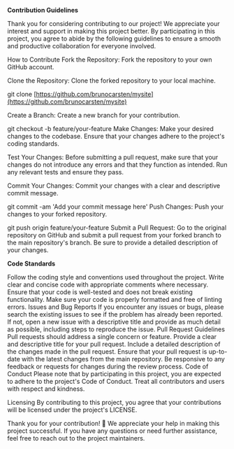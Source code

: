 **Contribution Guidelines**

Thank you for considering contributing to our project! We appreciate your interest and support in making this project better. By participating in this project, you agree to abide by the following guidelines to ensure a smooth and productive collaboration for everyone involved.

How to Contribute
Fork the Repository: Fork the repository to your own GitHub account.

Clone the Repository: Clone the forked repository to your local machine.


git clone [https://github.com/brunocarsten/mysite](https://github.com/brunocarsten/mysite)

Create a Branch: Create a new branch for your contribution.

git checkout -b feature/your-feature
Make Changes: Make your desired changes to the codebase. Ensure that your changes adhere to the project's coding standards.

Test Your Changes: Before submitting a pull request, make sure that your changes do not introduce any errors and that they function as intended. Run any relevant tests and ensure they pass.

Commit Your Changes: Commit your changes with a clear and descriptive commit message.

git commit -am 'Add your commit message here'
Push Changes: Push your changes to your forked repository.

git push origin feature/your-feature
Submit a Pull Request: Go to the original repository on GitHub and submit a pull request from your forked branch to the main repository's branch. Be sure to provide a detailed description of your changes.



**Code Standards**

Follow the coding style and conventions used throughout the project.
Write clear and concise code with appropriate comments where necessary.
Ensure that your code is well-tested and does not break existing functionality.
Make sure your code is properly formatted and free of linting errors.
Issues and Bug Reports
If you encounter any issues or bugs, please search the existing issues to see if the problem has already been reported.
If not, open a new issue with a descriptive title and provide as much detail as possible, including steps to reproduce the issue.
Pull Request Guidelines
Pull requests should address a single concern or feature.
Provide a clear and descriptive title for your pull request.
Include a detailed description of the changes made in the pull request.
Ensure that your pull request is up-to-date with the latest changes from the main repository.
Be responsive to any feedback or requests for changes during the review process.
Code of Conduct
Please note that by participating in this project, you are expected to adhere to the project's Code of Conduct. Treat all contributors and users with respect and kindness.

Licensing
By contributing to this project, you agree that your contributions will be licensed under the project's LICENSE.

Thank you for your contribution! 🎉 We appreciate your help in making this project successful. If you have any questions or need further assistance, feel free to reach out to the project maintainers.
